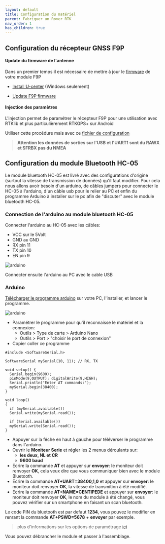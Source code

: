 ```yaml
---
layout: default
title: Configuration du matériel
parent: Fabriquer un Rover RTK
nav_order: 1
has_children: true
---
```


## Configuration du récepteur GNSS F9P

#### Update du firmware de l'antenne

Dans un premier temps il est nécessaire de mettre à jour le [firmware](https://fr.wikipedia.org/wiki/Firmware) de votre module F9P

* [Install U-center](https://www.u-blox.com/en/product/u-center) (Windows seulement)

* [Update F9P firmware](https://drotek.gitbook.io/rtk-f9p-positioning-solutions/tutorials/updating-zed-f9p-firmware)

#### Injection des paramètres

L'injection permet de paramétrer le récepteur F9P pour une utilisation avec RTKlib et plus particulièrement RTKGPS+ sur Android

Utiliser cette procédure mais avec ce [fichier de configuration](https://raw.githubusercontent.com/jancelin/docs-centipedeRTK/master/assets/param_rtklib/F9P_rover_usb_uart1-34500b_5hz.txt)

>**Attention les données de sorties sur l'USB et l'UART1 sont du RAWX et SFRBX pas du NMEA**

## Configuration du module Bluetooth HC-05

Le module bluetooth HC-05 est livré avec des configurations d'origine (surtout la vitesse de transmission de données) qu'il faut modifier. Pour cela nous allons avoir besoin d'un arduino, de câbles jumpers pour connecter le HC-05 à l'arduino, d'un câble usb pour le relier au PC et enfin du programme Arduino à installer sur le pc afin de "discuter" avec le module bluetooth HC-05.

### Connection de l'arduino au module bluetooth HC-05

Connecter l'arduino au HC-05 avec les câbles: 

* VCC sur le 5Volt
* GND au GND
* RX pin 11
* TX pin 10
* EN pin 9

![arduino](https://jancelin.github.io/docs-centipedeRTK/assets/images/montage_rover/arduino.jpg)

Connecter ensuite l'arduino au PC avec le cable USB

### Arduino

[Télécharger le programme arduino](https://www.arduino.cc/en/Main/Software) sur votre PC, l'installer, et lancer le programme.

![arduino](https://jancelin.github.io/docs-centipedeRTK/assets/images/montage_rover/arduino.gif)

* Paramétrer le programme pour qu'il reconnaisse le matériel et la connexion:
  * Outils > Type de carte > Arduino Nano
  * Outils > Port > "choisir le port de connexion"
* Copier coller ce programme

```
#include <SoftwareSerial.h>

SoftwareSerial mySerial(10, 11); // RX, TX

void setup() {
  Serial.begin(9600);
  pinMode(9,OUTPUT); digitalWrite(9,HIGH);
  Serial.println("Enter AT commands:");
  mySerial.begin(38400);
}

void loop()
{
  if (mySerial.available())  
  Serial.write(mySerial.read());
  
  if (Serial.available())  
  mySerial.write(Serial.read());
}
```

* Appuyer sur la fêche en haut à gauche pour téléverser le programme dans l'arduino.
* Ouvrir le **Moniteur Serie** et régler les 2 menus déroulants sur:
  * **les deux, NL et CR**
  * **9600 baud**
* Ecrire la commande **AT** et appuyer sur **envoyer**: le moniteur doit renvoyer **OK**, cela veux dire que vous communiquer bien avec le module Bluetooth.
* Ecrire la commande **AT+UART=38400,1,0** et appuyer sur **envoyer**: le moniteur doit renvoyer **OK**, la vitesse de transmition à été modifié.
* Ecrire la commande **AT+NAME=CENTIPEDE** et appuyer sur **envoyer**: le moniteur doit renvoyer **OK**, le nom du module à été changé, vous pouvez vérifier sur un smartphone en faisant un scan bluetooth.

Le code PIN du bluetooth est par defaut **1234**, vous pouvez le modifier en renrant la commande **AT+PSWD=5678** + **envoyer** par exemple.

> plus d'informations sur les options de paramétrage [ici](https://retroetgeek.com/geek/arduino/configuration-du-module-hc-05-pour-arduino/)

Vous pouvez débrancher le module et passer à l'assemblage.













